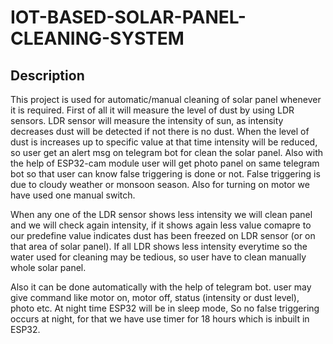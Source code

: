 # IOT-BASED-SOLAR-PANEL-CLEANING-SYSTEM

## Description
  This project is used for automatic/manual cleaning of solar panel whenever it is required. First of all it will measure the level of dust by using LDR sensors. LDR sensor will measure the intensity of sun, as intensity decreases dust will be detected if not there is no dust. When the level of dust is increases up to specific value at that time intensity will be reduced, so user get an alert msg on telegram bot for clean the solar panel. Also with the help of ESP32-cam module user will get photo panel on same telegram bot so that user can know false triggering is done or not. False triggering is due to cloudy weather or monsoon season. Also for turning on motor we have used one manual switch. 

  When any one of the LDR sensor shows less intensity we will clean panel and we will check again intensity, if it shows again less value comapre to our predefine value indicates dust has been freezed on LDR sensor (or on that area of solar panel). If all LDR shows less intensity everytime so the water used for cleaning may be tedious, so user have to clean manually whole solar panel.
  
  Also it can be done automatically with the help of telegram bot. user may give command like motor on, motor off, status (intensity or dust level), photo etc. At night time ESP32 will be in sleep mode, So no false triggering occurs at night, for that we have use timer for 18 hours which is inbuilt in ESP32.
